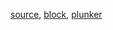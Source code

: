 [source](https://github.com/mahanteshsc/react-stockcharts/blob/master/docs/lib/charts/MovingAverageCrossOverAlgorithm.jsx), [block](http://bl.ocks.org/rrag/7feb29450469cf60773c520133a31511), [plunker](http://plnkr.co/edit/gist:7feb29450469cf60773c520133a31511?p=preview)
